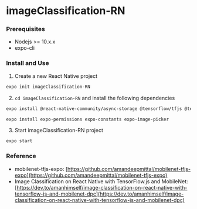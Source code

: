 # imageClassification-RN

### Prerequisites
- Nodejs >= 10.x.x
- expo-cli 

### Install and Use 
1. Create a new React Native project
```markdown
expo init imageClassification-RN
```
2. `cd imageClassification-RN` and install the following dependencies
```markdown
expo install @react-native-community/async-storage @tensorflow/tfjs @tensorflow/tfjs-react-native expo-gl @tensorflow-models/mobilenet jpeg-js expo-camera react-native-fs
```
```markdown
expo install expo-permissions expo-constants expo-image-picker
```
3. Start imageClassification-RN project
```markdown
expo start
```
### Reference
- mobilenet-tfjs-expo: [https://github.com/amandeepmittal/mobilenet-tfjs-expo](https://github.com/amandeepmittal/mobilenet-tfjs-expo)
- Image Classification on React Native with TensorFlow.js and MobileNet: [https://dev.to/amanhimself/image-classification-on-react-native-with-tensorflow-js-and-mobilenet-dpc](https://dev.to/amanhimself/image-classification-on-react-native-with-tensorflow-js-and-mobilenet-dpc)
